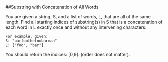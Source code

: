 ##Substring with Concatenation of All Words

You are given a string, S, and a list of words, L, that are all of the same length. Find all starting indices of substring(s) in S that is a concatenation of each word in L exactly once and without any intervening characters.
```
For example, given:
S: "barfoothefoobarman"
L: ["foo", "bar"]
```

You should return the indices: [0,9].
(order does not matter).

